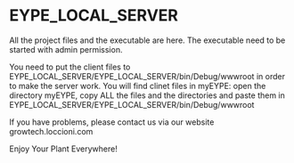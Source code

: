 # EYPE_LOCAL_SERVER

All the project files and the executable are here.
The executable need to be started with admin permission.

You need to put the client files to EYPE_LOCAL_SERVER/EYPE_LOCAL_SERVER/bin/Debug/wwwroot in order to make the server work. You will find clinet files in myEYPE: open the directory myEYPE, copy ALL the files and the directories and paste them in EYPE_LOCAL_SERVER/EYPE_LOCAL_SERVER/bin/Debug/wwwroot

If you have problems, please contact us via our website growtech.loccioni.com

Enjoy Your Plant Everywhere!

